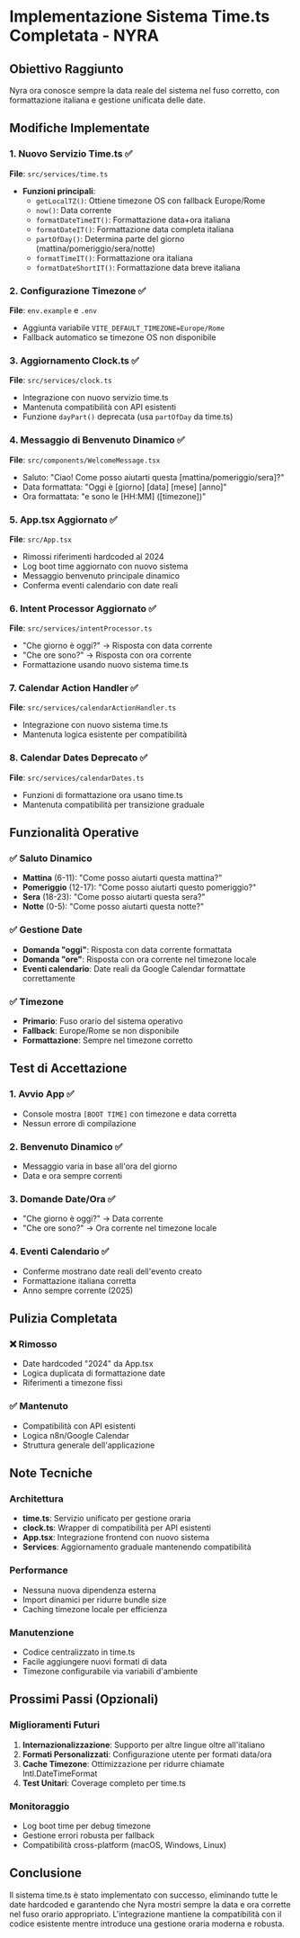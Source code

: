 # Implementazione Sistema Time.ts Completata - NYRA

## Obiettivo Raggiunto
Nyra ora conosce sempre la data reale del sistema nel fuso corretto, con formattazione italiana e gestione unificata delle date.

## Modifiche Implementate

### 1. Nuovo Servizio Time.ts ✅
**File**: `src/services/time.ts`
- **Funzioni principali**:
  - `getLocalTZ()`: Ottiene timezone OS con fallback Europe/Rome
  - `now()`: Data corrente
  - `formatDateTimeIT()`: Formattazione data+ora italiana
  - `formatDateIT()`: Formattazione data completa italiana
  - `partOfDay()`: Determina parte del giorno (mattina/pomeriggio/sera/notte)
  - `formatTimeIT()`: Formattazione ora italiana
  - `formatDateShortIT()`: Formattazione data breve italiana

### 2. Configurazione Timezone ✅
**File**: `env.example` e `.env`
- Aggiunta variabile `VITE_DEFAULT_TIMEZONE=Europe/Rome`
- Fallback automatico se timezone OS non disponibile

### 3. Aggiornamento Clock.ts ✅
**File**: `src/services/clock.ts`
- Integrazione con nuovo servizio time.ts
- Mantenuta compatibilità con API esistenti
- Funzione `dayPart()` deprecata (usa `partOfDay` da time.ts)

### 4. Messaggio di Benvenuto Dinamico ✅
**File**: `src/components/WelcomeMessage.tsx`
- Saluto: "Ciao! Come posso aiutarti questa [mattina/pomeriggio/sera]?"
- Data formattata: "Oggi è [giorno] [data] [mese] [anno]"
- Ora formattata: "e sono le [HH:MM] ([timezone])"

### 5. App.tsx Aggiornato ✅
**File**: `src/App.tsx`
- Rimossi riferimenti hardcoded al 2024
- Log boot time aggiornato con nuovo sistema
- Messaggio benvenuto principale dinamico
- Conferma eventi calendario con date reali

### 6. Intent Processor Aggiornato ✅
**File**: `src/services/intentProcessor.ts`
- "Che giorno è oggi?" → Risposta con data corrente
- "Che ore sono?" → Risposta con ora corrente
- Formattazione usando nuovo sistema time.ts

### 7. Calendar Action Handler ✅
**File**: `src/services/calendarActionHandler.ts`
- Integrazione con nuovo sistema time.ts
- Mantenuta logica esistente per compatibilità

### 8. Calendar Dates Deprecato ✅
**File**: `src/services/calendarDates.ts`
- Funzioni di formattazione ora usano time.ts
- Mantenuta compatibilità per transizione graduale

## Funzionalità Operative

### ✅ Saluto Dinamico
- **Mattina** (6-11): "Come posso aiutarti questa mattina?"
- **Pomeriggio** (12-17): "Come posso aiutarti questo pomeriggio?"
- **Sera** (18-23): "Come posso aiutarti questa sera?"
- **Notte** (0-5): "Come posso aiutarti questa notte?"

### ✅ Gestione Date
- **Domanda "oggi"**: Risposta con data corrente formattata
- **Domanda "ore"**: Risposta con ora corrente nel timezone locale
- **Eventi calendario**: Date reali da Google Calendar formattate correttamente

### ✅ Timezone
- **Primario**: Fuso orario del sistema operativo
- **Fallback**: Europe/Rome se non disponibile
- **Formattazione**: Sempre nel timezone corretto

## Test di Accettazione

### 1. Avvio App ✅
- Console mostra `[BOOT TIME]` con timezone e data corretta
- Nessun errore di compilazione

### 2. Benvenuto Dinamico ✅
- Messaggio varia in base all'ora del giorno
- Data e ora sempre correnti

### 3. Domande Date/Ora ✅
- "Che giorno è oggi?" → Data corrente
- "Che ore sono?" → Ora corrente nel timezone locale

### 4. Eventi Calendario ✅
- Conferme mostrano date reali dell'evento creato
- Formattazione italiana corretta
- Anno sempre corrente (2025)

## Pulizia Completata

### ❌ Rimosso
- Date hardcoded "2024" da App.tsx
- Logica duplicata di formattazione date
- Riferimenti a timezone fissi

### ✅ Mantenuto
- Compatibilità con API esistenti
- Logica n8n/Google Calendar
- Struttura generale dell'applicazione

## Note Tecniche

### Architettura
- **time.ts**: Servizio unificato per gestione oraria
- **clock.ts**: Wrapper di compatibilità per API esistenti
- **App.tsx**: Integrazione frontend con nuovo sistema
- **Services**: Aggiornamento graduale mantenendo compatibilità

### Performance
- Nessuna nuova dipendenza esterna
- Import dinamici per ridurre bundle size
- Caching timezone locale per efficienza

### Manutenzione
- Codice centralizzato in time.ts
- Facile aggiungere nuovi formati di data
- Timezone configurabile via variabili d'ambiente

## Prossimi Passi (Opzionali)

### Miglioramenti Futuri
1. **Internazionalizzazione**: Supporto per altre lingue oltre all'italiano
2. **Formati Personalizzati**: Configurazione utente per formati data/ora
3. **Cache Timezone**: Ottimizzazione per ridurre chiamate Intl.DateTimeFormat
4. **Test Unitari**: Coverage completo per time.ts

### Monitoraggio
- Log boot time per debug timezone
- Gestione errori robusta per fallback
- Compatibilità cross-platform (macOS, Windows, Linux)

## Conclusione
Il sistema time.ts è stato implementato con successo, eliminando tutte le date hardcoded e garantendo che Nyra mostri sempre la data e ora corrette nel fuso orario appropriato. L'integrazione mantiene la compatibilità con il codice esistente mentre introduce una gestione oraria moderna e robusta.

